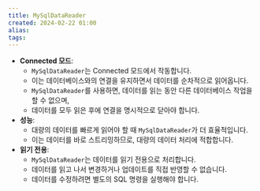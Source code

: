 ```yaml
---
title: MySqlDataReader
created: 2024-02-22 01:00
alias:
tags:
---
```

- **Connected 모드**: 
	- `MySqlDataReader`는 Connected 모드에서 작동합니다. 
	- 이는 데이터베이스와의 연결을 유지하면서 데이터를 순차적으로 읽어옵니다. 
	- `MySqlDataReader`를 사용하면, 데이터를 읽는 동안 다른 데이터베이스 작업을 할 수 없으며, 
	- 데이터를 모두 읽은 후에 연결을 명시적으로 닫아야 합니다.
- **성능**: 
	- 대량의 데이터를 빠르게 읽어야 할 때 `MySqlDataReader`가 더 효율적입니다. 
	- 이는 데이터를 바로 스트리밍하므로, 대량의 데이터 처리에 적합합니다.
- **읽기 전용**: 
	- `MySqlDataReader`는 데이터를 읽기 전용으로 처리합니다. 
	- 데이터를 읽고 나서 변경하거나 업데이트를 직접 반영할 수 없습니다. 
	- 데이터를 수정하려면 별도의 SQL 명령을 실행해야 합니다.

